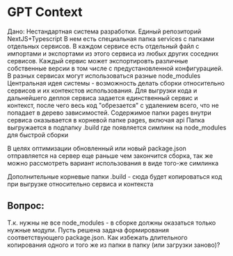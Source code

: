 # GPT Context
Дано: Нестандартная система разработки. 
Единый репозиторий NextJS+Typescript
В нем есть специальная папка services c папками отдельных сервисов.
В каждом сервисе есть отдельный файл с импортами и экспортами из этого сервиса из любых других соседних сервисов.
Каждый сервис может экспортировть различные собственные версии в том числе с предустановленной конфигурацией.
В разных сервисах могут использоваться разные node_modules
Центральная идея системы - возможность делать сборки относительно сервисов и их контекстов использования.
Для выгрузки кода и дальнейшего деплоя сервиса задается единственный сервис и контекст, 
после чего весь код "обрезается" с удалением всего, что не попадает в дерево зависимостей.
Cодержимое папки pages внутри сервиса оказывается в корневой папке pages, включая api
Папка выгружается в подпапку .build где появляется симлинк на node_modules для быстрой сборки

В целях оптимизации обновленный или новый package.json отправляется на сервер еще раньше чем закончится сборка, 
так же можно рассмотреть вариант использования в виде того-же симлинка


Дополнительные корневые папки
.build - сюда будет копироваться код при выгрузке относительно сервиса и контекста

## Вопрос: 
Т.к. нужны не все node_modules - в сборке должны оказаться только нужные модули.
Пусть решена задача формирования соответствующего package.json.
Как избежать длительного копирования одного и того же из папки в папку (или загрузки заново)?
